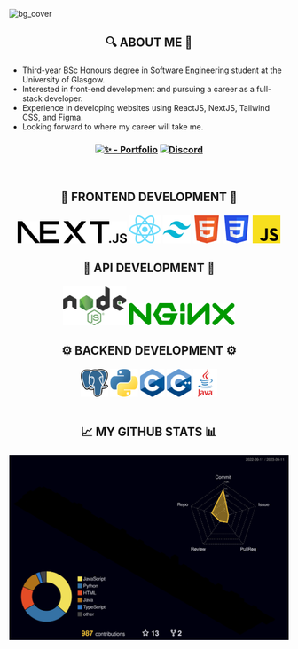 ![bg_cover](https://github.com/dulapahv/dulapahv/assets/71577909/8ce87163-bb39-4651-823a-ae70df84eed4)

## <p align="center">🔍 ABOUT ME 🔎</p>

- Third-year BSc Honours degree in Software Engineering student at the University of Glasgow.
- Interested in front-end development and pursuing a career as a full-stack developer.
- Experience in developing websites using ReactJS, NextJS, Tailwind CSS, and Figma.
- Looking forward to where my career will take me.

### <p align="center">[![✨ - Portfolio](https://img.shields.io/badge/✨-Portfolio-fb568a?style=for-the-badge)](https://dulapahv.dev) [![Discord](https://img.shields.io/badge/Discord-%235865F2.svg?style=for-the-badge&logo=discord&logoColor=white)](https://discord.com/users/463287202005123072)</p>

<br>

## <p align="center">🌸 FRONTEND DEVELOPMENT 🌸</p>

<div align="center">
<img height="40em" src="./frontend/nextjs.png?raw=true" />
 <img height="50em" src="./frontend/reactjs.png?raw=true" />
 <img height="50em" src="./frontend/tailwindcss.png?raw=true" />
 <img height="50em" src="./frontend/html.png?raw=true" />
 <img height="50em" src="./frontend/css.png?raw=true" />
 <img height="50em" src="./frontend/js.png?raw=true" />
</div>

## <p align="center">🔗 API DEVELOPMENT 🔗</p>

<div align="center">
  <img height="70em" src="./api/nodejs.png?raw=true" />
  <img height="40em" src="./api/nginx.png?raw=true" />
</div>

## <p align="center">⚙️ BACKEND DEVELOPMENT ⚙️</p>

<div align="center">
 <img height="50em" src="./backend/postgresql.png?raw=true" />
 <img height="50em" src="./backend/py.png?raw=true" />
 <img height="50em" src="./backend/c.png?raw=true" />
 <img height="50em" src="./backend/cpp.png?raw=true" />
 <img height="50em" src="./backend/java.png?raw=true" />
</div>

<!-- ## <p align="center">🥇 EXPERIENCES & EXPERTISES 🥇</p>

- Official <u>***Teaching Assistance***</u> of KMITL in Rust and C/C++ programming language for the KMITL freshmen.
- <u>***Qualified***</u> and currently a  <u>***cadet at  42Bangkok***</u>, a global computer science school from France.
- <u>***Initiated and mentored***</u> KMITL freshmen in Python and C programming language in the SE14 Pre-Session activity.
- <u>***Teach coding***</u> to friends at KMITL and other universities. -->

<br>

## <p align="center">📈 MY GITHUB STATS 📊</p>
<!-- <p align="center">
<img align="center" src="https://komarev.com/ghpvc/?username=DulapahV&color=blue&label=VISITORS+COUNT&style=flat-square"/>
</p>
<p align="center">
  <img height="180em" src="https://github-readme-stats.vercel.app/api?username=DulapahV&show_icons=true&hide_border=true&&count_private=true&include_all_commits=true&theme=dracula" />
  <img height="180em" src="https://github-readme-stats.vercel.app/api/top-langs/?username=DulapahV&exclude_repo=KNN-Image-Classification&show_icons=true&hide_border=true&langs_count=10&layout=compact&theme=dracula"/>
</p> -->

![3d](./profile-3d-contrib/profile-night-rainbow.svg)
